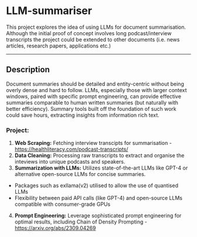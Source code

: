 # LLM-summariser

This project explores the idea of using LLMs for document summarisation. Although the initial proof of concept involves long podcast/interview transcripts the project could be extended to other documents (i.e. news articles, research papers, applications etc.)

---

## Description

Document summaries should be detailed and entity-centric without being overly dense and hard to follow. LLMs, especially those with larger context windows, paired with specific prompt engineering, can provide effective summaries comparable to human written summaries (but naturally with better efficiency).
Summary tools built off the foundation of such work could save hours, extracting insights from information rich text.

### Project:

1. **Web Scraping:** Fetching interview transcipts for summarisation - https://healthliteracy.com/podcast-transcripts/
2. **Data Cleaning:** Processing raw transcripts to extract and organise the inteviews into unique podcasts and speakers.
3. **Summarization with LLMs:** Utilizes state-of-the-art LLMs like GPT-4 or alternative open-source LLMs for concise summaries.
- Packages such as exllama(v2) utilised to allow the use of quantised LLMs
- Flexibility between paid API calls (like GPT-4) and open-source LLMs compatible with consumer-grade GPUs
4. **Prompt Engineering:** Leverage sophisticated prompt engineering for optimal results, including Chain of Density Prompting - https://arxiv.org/abs/2309.04269
